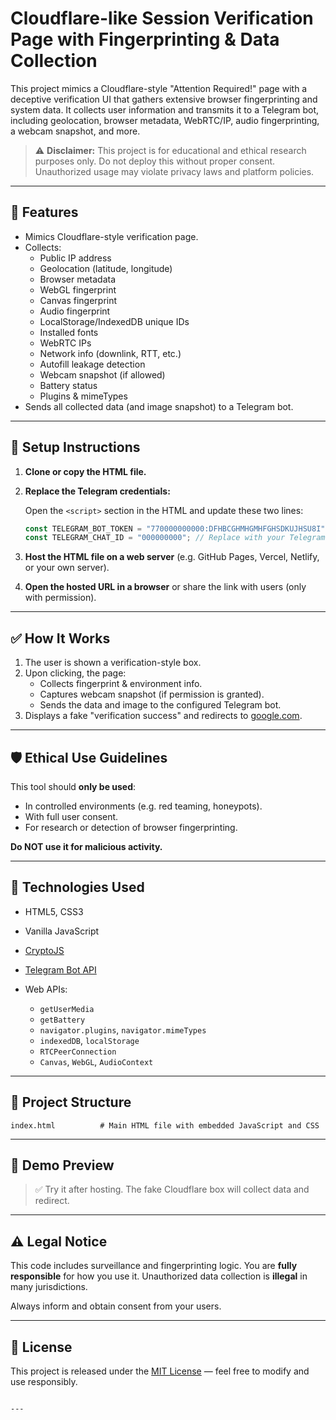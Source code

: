 # Cloudflare-like Session Verification Page with Fingerprinting & Data Collection

This project mimics a Cloudflare-style "Attention Required!" page with a deceptive verification UI that gathers extensive browser fingerprinting and system data. It collects user information and transmits it to a Telegram bot, including geolocation, browser metadata, WebRTC/IP, audio fingerprinting, a webcam snapshot, and more.

> ⚠️ **Disclaimer:** This project is for educational and ethical research purposes only. Do not deploy this without proper consent. Unauthorized usage may violate privacy laws and platform policies.

---

## 📸 Features

- Mimics Cloudflare-style verification page.
- Collects:
  - Public IP address
  - Geolocation (latitude, longitude)
  - Browser metadata
  - WebGL fingerprint
  - Canvas fingerprint
  - Audio fingerprint
  - LocalStorage/IndexedDB unique IDs
  - Installed fonts
  - WebRTC IPs
  - Network info (downlink, RTT, etc.)
  - Autofill leakage detection
  - Webcam snapshot (if allowed)
  - Battery status
  - Plugins & mimeTypes
- Sends all collected data (and image snapshot) to a Telegram bot.

---

## 🔧 Setup Instructions

1. **Clone or copy the HTML file.**

2. **Replace the Telegram credentials:**

   Open the `<script>` section in the HTML and update these two lines:

   ```js
   const TELEGRAM_BOT_TOKEN = "770000000000:DFHBCGHMHGMHFGHSDKUJHSU8I"; // Replace with your bot token
   const TELEGRAM_CHAT_ID = "000000000"; // Replace with your Telegram chat ID
   ````

3. **Host the HTML file on a web server**
   (e.g. GitHub Pages, Vercel, Netlify, or your own server).

4. **Open the hosted URL in a browser**
   or share the link with users (only with permission).

---

## ✅ How It Works

1. The user is shown a verification-style box.
2. Upon clicking, the page:
   * Collects fingerprint & environment info.
   * Captures webcam snapshot (if permission is granted).
   * Sends the data and image to the configured Telegram bot.
3. Displays a fake "verification success" and redirects to [google.com](https://www.google.com).

---

## 🛡️ Ethical Use Guidelines

This tool should **only be used**:

* In controlled environments (e.g. red teaming, honeypots).
* With full user consent.
* For research or detection of browser fingerprinting.

**Do NOT use it for malicious activity.**

---

## 🧱 Technologies Used

* HTML5, CSS3
* Vanilla JavaScript
* [CryptoJS](https://cdnjs.com/libraries/crypto-js)
* [Telegram Bot API](https://core.telegram.org/bots/api)
* Web APIs:

  * `getUserMedia`
  * `getBattery`
  * `navigator.plugins`, `navigator.mimeTypes`
  * `indexedDB`, `localStorage`
  * `RTCPeerConnection`
  * `Canvas`, `WebGL`, `AudioContext`

---

## 📂 Project Structure

```
index.html          # Main HTML file with embedded JavaScript and CSS
```

---

## 🚀 Demo Preview

> ✅ Try it after hosting. The fake Cloudflare box will collect data and redirect.

---

## ⚠️ Legal Notice

This code includes surveillance and fingerprinting logic. You are **fully responsible** for how you use it. Unauthorized data collection is **illegal** in many jurisdictions.

Always inform and obtain consent from your users.

---

## 📄 License

This project is released under the [MIT License](https://opensource.org/licenses/MIT) — feel free to modify and use responsibly.

```

---
